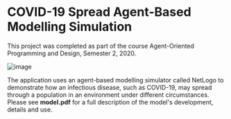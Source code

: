 # COVID-19 Spread Agent-Based Modelling Simulation

This project was completed as part of the course Agent-Oriented Programming and Design, Semester 2, 2020.

![image](https://media1.giphy.com/media/nz31YXScv8ot5fzwPx/giphy.gif)

The application uses an agent-based modelling simulator called NetLogo to demonstrate how an infectious disease, such as COVID-19, may spread through a population in an environment under different circumstances. Please see **model.pdf** for a full description of the model's development, details and use.

